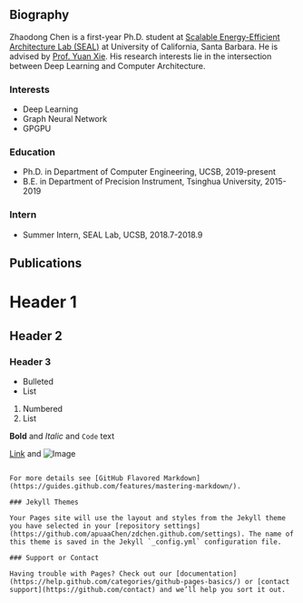 ## Biography

Zhaodong Chen is a first-year Ph.D. student at [Scalable Energy-Efficient Architecture Lab (SEAL)](https://seal.ece.ucsb.edu) at University of California, Santa Barbara. He is advised by [Prof. Yuan Xie](https://web.ece.ucsb.edu/~yuanxie/). His research interests lie in the intersection between Deep Learning and Computer Architecture.

### Interests

* Deep Learning
* Graph Neural Network
* GPGPU

### Education

* Ph.D. in Department of Computer Engineering, UCSB, 2019-present
* B.E.  in Department of Precision Instrument, Tsinghua University, 2015-2019

### Intern
* Summer Intern, SEAL Lab, UCSB, 2018.7-2018.9

## Publications



# Header 1
## Header 2
### Header 3

- Bulleted
- List

1. Numbered
2. List

**Bold** and _Italic_ and `Code` text

[Link](url) and ![Image](src)
```

For more details see [GitHub Flavored Markdown](https://guides.github.com/features/mastering-markdown/).

### Jekyll Themes

Your Pages site will use the layout and styles from the Jekyll theme you have selected in your [repository settings](https://github.com/apuaaChen/zdchen.github.com/settings). The name of this theme is saved in the Jekyll `_config.yml` configuration file.

### Support or Contact

Having trouble with Pages? Check out our [documentation](https://help.github.com/categories/github-pages-basics/) or [contact support](https://github.com/contact) and we’ll help you sort it out.
